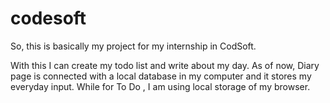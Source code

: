 # codesoft
So, this is basically my project for my internship in CodSoft.

With this I can create my todo list and write about my day.
As of now, Diary page is connected with a local database in my computer and it stores my everyday input.
While for To Do , I am using local storage of my browser.
